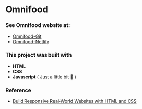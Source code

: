 # Omnifood
### See Omnifood website at:  
- [Omnifood-Git](https://tiangfuu23.github.io/Omnifood/)
- [Omnifood-Netlify](https://omnifood-tiangfuu23.netlify.app/)
### This project was built with 
- **HTML** 
- **CSS**
- **Javascript** ( Just a little bit :clown_face:	)
### Reference
- [Build Responsive Real-World Websites with HTML and CSS](https://www.udemy.com/course/design-and-develop-a-killer-website-with-html5-and-css3/learn/lecture/27513374?start=0#questions)
